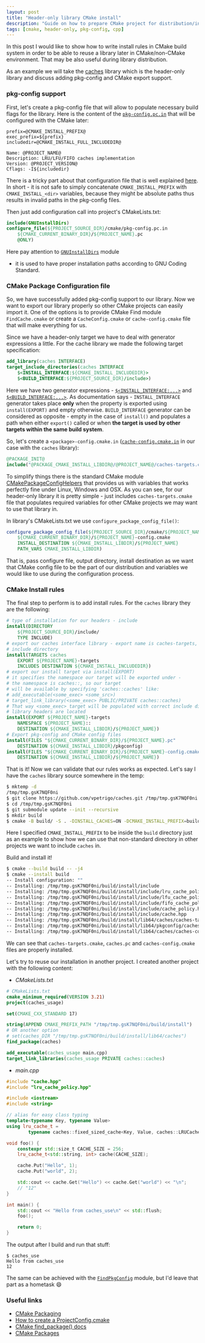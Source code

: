 ```yaml
---
layout: post
title: "Header-only library CMake install"
description: "Guide on how to prepare CMake project for distribution/installation"
tags: [cmake, header-only, pkg-config, cpp]
---
```

In this post I would like to show how to write install rules in CMake build system
in order to be able to reuse a library later in CMake/non-CMake environment. That may be
also useful during library distribution.

As an example we will take the [caches](https://github.com/vpetrigo/caches) library which is the
header-only library and discuss adding pkg-config and CMake export support.

<!--cut-->

### pkg-config support

First, let's create a pkg-config file that will allow to populate necessary build flags for the library.
Here is the content of the [`pkg-config.pc.in`](https://github.com/vpetrigo/caches/blob/v0.0.3/cmake/pkg-config.pc.in)
that will be configured with the CMake later:

```
prefix=@CMAKE_INSTALL_PREFIX@
exec_prefix=${prefix}
includedir=@CMAKE_INSTALL_FULL_INCLUDEDIR@

Name: @PROJECT_NAME@
Description: LRU/LFU/FIFO caches implementation
Version: @PROJECT_VERSION@
Cflags: -I${includedir}
```

There is a tricky part about that configuration file that is well
explained [here](https://github.com/jtojnar/cmake-snips#please-fix-your-cmake-builds). In short - it is not safe
to simply concatenate `CMAKE_INSTALL_PREFIX` with `CMAKE_INSTALL_<dir>` variables, because they might be
absolute paths thus results in invalid paths in the pkg-config files.

Then just add configuration call into project's CMakeLists.txt:

```cmake
include(GNUInstallDirs)
configure_file(${PROJECT_SOURCE_DIR}/cmake/pkg-config.pc.in
    ${CMAKE_CURRENT_BINARY_DIR}/${PROJECT_NAME}.pc
    @ONLY)
```

Here pay attention to [`GNUInstallDirs`](https://cmake.org/cmake/help/latest/module/GNUInstallDirs.html) module
- it is used to have proper installation paths according to GNU Coding Standard.

### CMake Package Configuration file

So, we have successfully added pkg-config support to our library. Now we want to export our library properly
so other CMake projects can easily import it. One of the options is to provide CMake Find module `FindCache.cmake`
or create a `CacheConfig.cmake` or `cache-config.cmake` file that will make everything for us.

Since we have a header-only target we have to deal with generator expressions a little. For the cache library
we made the following target specification:

```cmake
add_library(caches INTERFACE)
target_include_directories(caches INTERFACE
    $<INSTALL_INTERFACE:${CMAKE_INSTALL_INCLUDEDIR}>
    $<BUILD_INTERFACE:${PROJECT_SOURCE_DIR}/include>)
```

Here we have two generator expressions - 
[`$<INSTALL_INTERFACE:...>`](https://cmake.org/cmake/help/latest/manual/cmake-generator-expressions.7.html#genex:INSTALL_INTERFACE) and 
[`$<BUILD_INTERFACE:...>`](https://cmake.org/cmake/help/latest/manual/cmake-generator-expressions.7.html#genex:BUILD_INTERFACE).
As documentation says - `INSTALL_INTERFACE` generator takes place **only** when the property is exported using `install(EXPORT)`
and empty otherwise. `BUILD_INTERFACE` generator can be considered as opposite - empty in the case of `install()` and
populates a path when either `export()` called or when **the target is used by other targets within the same build system**.

So, let's create a `<package>-config.cmake.in` ([`cache-config.cmake.in`](https://github.com/vpetrigo/caches/blob/v0.0.3/cmake/caches-config.cmake.in) in our case with the `caches` library):

```cmake
@PACKAGE_INIT@
include("@PACKAGE_CMAKE_INSTALL_LIBDIR@/@PROJECT_NAME@/caches-targets.cmake")
```

To simplify things there is the standard CMake module [CMakePackageConfigHelpers](https://cmake.org/cmake/help/v3.22/module/CMakePackageConfigHelpers.html)
that provides us with variables that works perfectly fine under Linux, Windows and OSX. As you can see, for our header-only
library it is pretty simple - just includes `caches-targets.cmake` file that populates required variables for other CMake
projects we may want to use that library in.

In library's CMakeLists.txt we use `configure_package_config_file()`:

```cmake
configure_package_config_file(${PROJECT_SOURCE_DIR}/cmake/${PROJECT_NAME}-config.cmake.in
    ${CMAKE_CURRENT_BINARY_DIR}/${PROJECT_NAME}-config.cmake
    INSTALL_DESTINATION ${CMAKE_INSTALL_LIBDIR}/${PROJECT_NAME}
    PATH_VARS CMAKE_INSTALL_LIBDIR)
```

That is, pass configure file, output directory, install destination as we want that CMake config file to be the part
of our distribution and variables we would like to use during the configuration process.

### CMake Install rules

The final step to perform is to add install rules. For the `caches` library they are the following:

```cmake
# type of installation for our headers - include
install(DIRECTORY
    ${PROJECT_SOURCE_DIR}/include/
    TYPE INCLUDE)
# export our caches interface library - export name is caches-targets, type = INCLUDES and destination also
# include directory
install(TARGETS caches
    EXPORT ${PROJECT_NAME}-targets
    INCLUDES DESTINATION ${CMAKE_INSTALL_INCLUDEDIR})
# export our install target via install(EXPORT)
# it specifies the namespace our target will be exported under -
# the namespace is caches::, so our target
# will be available by specifying 'caches::caches' like:
# add_executable(<some_exec> <some_src>)
# target_link_library(<some_exec> PUBLIC/PRIVATE caches::caches)
# That way <some_exec> target will be populated with correct include directory(directories) where our
# library headers are located
install(EXPORT ${PROJECT_NAME}-targets
    NAMESPACE ${PROJECT_NAME}::
    DESTINATION ${CMAKE_INSTALL_LIBDIR}/${PROJECT_NAME})
# Export pkg-config and CMake config files
install(FILES "${CMAKE_CURRENT_BINARY_DIR}/${PROJECT_NAME}.pc"
    DESTINATION ${CMAKE_INSTALL_LIBDIR}/pkgconfig)
install(FILES "${CMAKE_CURRENT_BINARY_DIR}/${PROJECT_NAME}-config.cmake"
    DESTINATION ${CMAKE_INSTALL_LIBDIR}/${PROJECT_NAME})
```

That is it! Now we can validate that our rules works as expected. Let's say I have the `caches` library source somewhere
in the temp:

```bash
$ mktemp -d
/tmp/tmp.gsK7NQF0ni
$ git clone https://github.com/vpetrigo/caches.git /tmp/tmp.gsK7NQF0ni
$ cd /tmp/tmp.gsK7NQF0ni
$ git submodule update --init --recursive
$ mkdir build
$ cmake -B build/ -S . -DINSTALL_CACHES=ON -DCMAKE_INSTALL_PREFIX=build/install
```

Here I specified `CMAKE_INSTALL_PREFIX` to be inside the `build` directory just as an example to show how we
can use that non-standard directory in other projects we want to include `caches` in.

Build and install it!

```bash
$ cmake --build build -- -j4
$ cmake --install build
-- Install configuration: ""
-- Installing: /tmp/tmp.gsK7NQF0ni/build/install/include
-- Installing: /tmp/tmp.gsK7NQF0ni/build/install/include/lru_cache_policy.hpp
-- Installing: /tmp/tmp.gsK7NQF0ni/build/install/include/lfu_cache_policy.hpp
-- Installing: /tmp/tmp.gsK7NQF0ni/build/install/include/fifo_cache_policy.hpp
-- Installing: /tmp/tmp.gsK7NQF0ni/build/install/include/cache_policy.hpp
-- Installing: /tmp/tmp.gsK7NQF0ni/build/install/include/cache.hpp
-- Installing: /tmp/tmp.gsK7NQF0ni/build/install/lib64/caches/caches-targets.cmake
-- Installing: /tmp/tmp.gsK7NQF0ni/build/install/lib64/pkgconfig/caches.pc
-- Installing: /tmp/tmp.gsK7NQF0ni/build/install/lib64/caches/caches-config.cmake
```

We can see that `caches-targets.cmake`, `caches.pc` and `caches-config.cmake` files are properly installed.

Let's try to reuse our installation in another project. I created another project with the following content:

- _CMakeLists.txt_

```cmake
# CMakeLists.txt
cmake_minimum_required(VERSION 3.21)
project(caches_usage)

set(CMAKE_CXX_STANDARD 17)

string(APPEND CMAKE_PREFIX_PATH "/tmp/tmp.gsK7NQF0ni/build/install")
# OR another option
# set(caches_DIR "/tmp/tmp.gsK7NQF0ni/build/install/lib64/caches")
find_package(caches)

add_executable(caches_usage main.cpp)
target_link_libraries(caches_usage PRIVATE caches::caches)
```

- _main.cpp_

```cpp
#include "cache.hpp"
#include "lru_cache_policy.hpp"

#include <iostream>
#include <string>

// alias for easy class typing
template<typename Key, typename Value>
using lru_cache_t =
        typename caches::fixed_sized_cache<Key, Value, caches::LRUCachePolicy>;

void foo() {
    constexpr std::size_t CACHE_SIZE = 256;
    lru_cache_t<std::string, int> cache(CACHE_SIZE);

    cache.Put("Hello", 1);
    cache.Put("world", 2);

    std::cout << cache.Get("Hello") << cache.Get("world") << "\n";
    // "12"
}

int main() {
    std::cout << "Hello from caches_use\n" << std::flush;
    foo();

    return 0;
}
```

The output after I build and run that stuff:

```
$ caches_use
Hello from caches_use
12
```

The same can be achieved with the [`FindPkgConfig`](https://cmake.org/cmake/help/latest/module/FindPkgConfig.html)
module, but I'd leave that part as a hometask :smile:

### Useful links

- [CMake Packaging](https://gitlab.kitware.com/cmake/community/-/wikis/doc/tutorials/Packaging)
- [How to create a ProjectConfig.cmake](https://gitlab.kitware.com/cmake/community/-/wikis/doc/tutorials/How-to-create-a-ProjectConfig.cmake-file)
- [CMake find_package() docs](https://cmake.org/cmake/help/latest/command/find_package.html)
- [CMake Packages](https://cmake.org/cmake/help/latest/manual/cmake-packages.7.html)